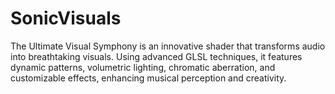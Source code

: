 # SonicVisuals
The Ultimate Visual Symphony is an innovative shader that transforms audio into breathtaking visuals. Using advanced GLSL techniques, it features dynamic patterns, volumetric lighting, chromatic aberration, and customizable effects, enhancing musical perception and creativity.
